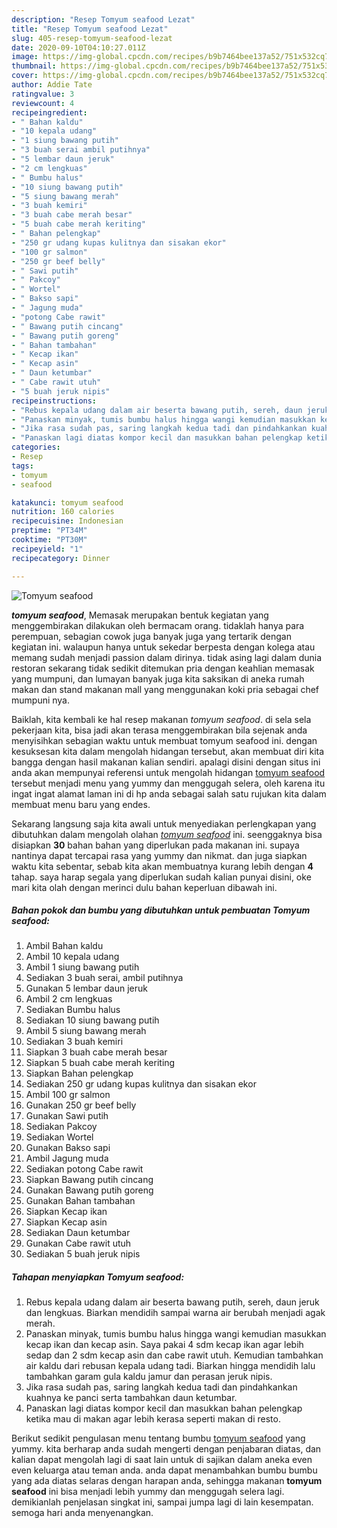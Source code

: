 ```yaml
---
description: "Resep Tomyum seafood Lezat"
title: "Resep Tomyum seafood Lezat"
slug: 405-resep-tomyum-seafood-lezat
date: 2020-09-10T04:10:27.011Z
image: https://img-global.cpcdn.com/recipes/b9b7464bee137a52/751x532cq70/tomyum-seafood-foto-resep-utama.jpg
thumbnail: https://img-global.cpcdn.com/recipes/b9b7464bee137a52/751x532cq70/tomyum-seafood-foto-resep-utama.jpg
cover: https://img-global.cpcdn.com/recipes/b9b7464bee137a52/751x532cq70/tomyum-seafood-foto-resep-utama.jpg
author: Addie Tate
ratingvalue: 3
reviewcount: 4
recipeingredient:
- " Bahan kaldu"
- "10 kepala udang"
- "1 siung bawang putih"
- "3 buah serai ambil putihnya"
- "5 lembar daun jeruk"
- "2 cm lengkuas"
- " Bumbu halus"
- "10 siung bawang putih"
- "5 siung bawang merah"
- "3 buah kemiri"
- "3 buah cabe merah besar"
- "5 buah cabe merah keriting"
- " Bahan pelengkap"
- "250 gr udang kupas kulitnya dan sisakan ekor"
- "100 gr salmon"
- "250 gr beef belly"
- " Sawi putih"
- " Pakcoy"
- " Wortel"
- " Bakso sapi"
- " Jagung muda"
- "potong Cabe rawit"
- " Bawang putih cincang"
- " Bawang putih goreng"
- " Bahan tambahan"
- " Kecap ikan"
- " Kecap asin"
- " Daun ketumbar"
- " Cabe rawit utuh"
- "5 buah jeruk nipis"
recipeinstructions:
- "Rebus kepala udang dalam air beserta bawang putih, sereh, daun jeruk dan lengkuas. Biarkan mendidih sampai warna air berubah menjadi agak merah."
- "Panaskan minyak, tumis bumbu halus hingga wangi kemudian masukkan kecap ikan dan kecap asin. Saya pakai 4 sdm kecap ikan agar lebih sedap dan 2 sdm kecap asin dan cabe rawit utuh. Kemudian tambahkan air kaldu dari rebusan kepala udang tadi. Biarkan hingga mendidih lalu tambahkan garam gula kaldu jamur dan perasan jeruk nipis."
- "Jika rasa sudah pas, saring langkah kedua tadi dan pindahkankan kuahnya ke panci serta tambahkan daun ketumbar."
- "Panaskan lagi diatas kompor kecil dan masukkan bahan pelengkap ketika mau di makan agar lebih kerasa seperti makan di resto."
categories:
- Resep
tags:
- tomyum
- seafood

katakunci: tomyum seafood 
nutrition: 160 calories
recipecuisine: Indonesian
preptime: "PT34M"
cooktime: "PT30M"
recipeyield: "1"
recipecategory: Dinner

---
```



![Tomyum seafood](https://img-global.cpcdn.com/recipes/b9b7464bee137a52/751x532cq70/tomyum-seafood-foto-resep-utama.jpg)

<b><i>tomyum seafood</i></b>, Memasak merupakan bentuk kegiatan yang menggembirakan dilakukan oleh bermacam orang. tidaklah hanya para perempuan, sebagian cowok juga banyak juga yang tertarik dengan kegiatan ini. walaupun hanya untuk sekedar berpesta dengan kolega atau memang sudah menjadi passion dalam dirinya. tidak asing lagi dalam dunia restoran sekarang tidak sedikit ditemukan pria dengan keahlian memasak yang mumpuni, dan lumayan banyak juga kita saksikan di aneka rumah makan dan stand makanan mall yang menggunakan koki pria sebagai chef mumpuni nya.



Baiklah, kita kembali ke hal resep makanan <i>tomyum seafood</i>. di sela sela pekerjaan kita, bisa jadi akan terasa menggembirakan bila sejenak anda menyisihkan sebagian waktu untuk membuat tomyum seafood ini. dengan kesuksesan kita dalam mengolah hidangan tersebut, akan membuat diri kita bangga dengan hasil makanan kalian sendiri. apalagi disini dengan situs ini anda akan mempunyai referensi untuk mengolah hidangan <u>tomyum seafood</u> tersebut menjadi menu yang yummy dan menggugah selera, oleh karena itu ingat ingat alamat laman ini di hp anda sebagai salah satu rujukan kita dalam membuat menu baru yang endes.


Sekarang langsung saja kita awali untuk menyediakan perlengkapan yang dibutuhkan dalam mengolah olahan <u><i>tomyum seafood</i></u> ini. seenggaknya bisa disiapkan <b>30</b> bahan bahan yang diperlukan pada makanan ini. supaya nantinya dapat tercapai rasa yang yummy dan nikmat. dan juga siapkan waktu kita sebentar, sebab kita akan membuatnya kurang lebih dengan <b>4</b> tahap. saya harap segala yang diperlukan sudah kalian punyai disini, oke mari kita olah dengan merinci dulu bahan keperluan dibawah ini.

<!--inarticleads1-->

##### Bahan pokok dan bumbu yang dibutuhkan untuk pembuatan Tomyum seafood:

1. Ambil  Bahan kaldu
1. Ambil 10 kepala udang
1. Ambil 1 siung bawang putih
1. Sediakan 3 buah serai, ambil putihnya
1. Gunakan 5 lembar daun jeruk
1. Ambil 2 cm lengkuas
1. Sediakan  Bumbu halus
1. Sediakan 10 siung bawang putih
1. Ambil 5 siung bawang merah
1. Sediakan 3 buah kemiri
1. Siapkan 3 buah cabe merah besar
1. Siapkan 5 buah cabe merah keriting
1. Siapkan  Bahan pelengkap
1. Sediakan 250 gr udang kupas kulitnya dan sisakan ekor
1. Ambil 100 gr salmon
1. Gunakan 250 gr beef belly
1. Gunakan  Sawi putih
1. Sediakan  Pakcoy
1. Sediakan  Wortel
1. Gunakan  Bakso sapi
1. Ambil  Jagung muda
1. Sediakan potong Cabe rawit
1. Siapkan  Bawang putih cincang
1. Gunakan  Bawang putih goreng
1. Gunakan  Bahan tambahan
1. Siapkan  Kecap ikan
1. Siapkan  Kecap asin
1. Sediakan  Daun ketumbar
1. Gunakan  Cabe rawit utuh
1. Sediakan 5 buah jeruk nipis




<!--inarticleads2-->

##### Tahapan menyiapkan Tomyum seafood:

1. Rebus kepala udang dalam air beserta bawang putih, sereh, daun jeruk dan lengkuas. Biarkan mendidih sampai warna air berubah menjadi agak merah.
1. Panaskan minyak, tumis bumbu halus hingga wangi kemudian masukkan kecap ikan dan kecap asin. Saya pakai 4 sdm kecap ikan agar lebih sedap dan 2 sdm kecap asin dan cabe rawit utuh. Kemudian tambahkan air kaldu dari rebusan kepala udang tadi. Biarkan hingga mendidih lalu tambahkan garam gula kaldu jamur dan perasan jeruk nipis.
1. Jika rasa sudah pas, saring langkah kedua tadi dan pindahkankan kuahnya ke panci serta tambahkan daun ketumbar.
1. Panaskan lagi diatas kompor kecil dan masukkan bahan pelengkap ketika mau di makan agar lebih kerasa seperti makan di resto.




Berikut sedikit pengulasan menu tentang bumbu <u>tomyum seafood</u> yang yummy. kita berharap anda sudah mengerti dengan penjabaran diatas, dan kalian dapat mengolah lagi di saat lain untuk di sajikan dalam aneka even even keluarga atau teman anda. anda dapat menambahkan bumbu bumbu yang ada diatas selaras dengan harapan anda, sehingga makanan <b>tomyum seafood</b> ini bisa menjadi lebih yummy dan menggugah selera lagi. demikianlah penjelasan singkat ini, sampai jumpa lagi di lain kesempatan. semoga hari anda menyenangkan.
